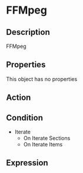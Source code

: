 # FFMpeg

## Description

FFMpeg

## Properties

This object has no properties

## Action

## Condition

- Iterate
  - On Iterate Sections
  - On Iterate Items

## Expression
